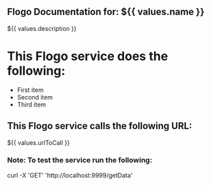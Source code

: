 ## Flogo Documentation for: ${{ values.name }}

${{ values.description }}

# This Flogo service does the following:

- First item
- Second item
- Third item

## This Flogo service calls the following URL:

${{ values.urlToCall }}

### Note: To test the service run the following:

curl -X 'GET' 'http://localhost:9999/getData'
